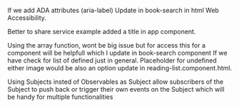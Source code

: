 If we add ADA attributes (aria-label) Update in book-search in html Web Accessibility.

Better to share service example added a title in app component.

Using the array function, wont be big issue but for access this for a component will be helpfull which I update in book-search component
If we have check for list of defined just in general.
Placeholder for undefined either image would be also an option update in reading-list.component.html.

Using Subjects insted of Observables as Subject allow subscribers of the Subject to push back or trigger their own events on the Subject which will be handy for multiple functionalities 
